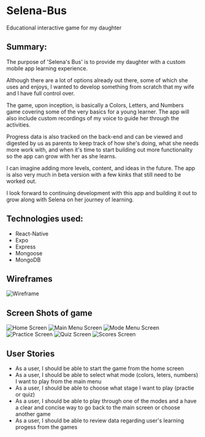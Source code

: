 # Selena-Bus
Educational interactive game for my daughter

## Summary:

The purpose of 'Selena's Bus' is to provide my daughter with a custom mobile app learning experience.

Although there are a lot of options already out there, some of which she uses and enjoys, I wanted to develop something from scratch that my wife and I have full control over. 

The game, upon inception, is basically a Colors, Letters, and Numbers game covering some of the very basics for a young learner. The app will also include custom recordings of my voice to guide her through the activities.

Progress data is also tracked on the back-end and can be viewed and digested by us as parents to keep track of how she's doing, what she needs more work with, and when it's time to start building out more functionality so the app can grow with her as she learns. 

I can imagine adding more levels, content, and ideas in the future. The app is also very much in beta version with a few kinks that still need to be worked out.

I look forward to continuing development with this app and building it out to grow along with Selena on her journey of learning. 

## Technologies used:
- React-Native
- Expo
- Express 
- Mongoose
- MongoDB

## Wireframes
![Wireframe](https://github.com/timrusin/Selena-Bus/blob/main/Selena-Bus_wireframe.png)

## Screen Shots of game
![Home Screen](https://github.com/timrusin/Selena-Bus/blob/main/assets/images/forReadme/HomeScreen.png)
![Main Menu Screen](https://github.com/timrusin/Selena-Bus/blob/main/assets/images/forReadme/MainMenuScreen.png)
![Mode Menu Screen](https://github.com/timrusin/Selena-Bus/blob/main/assets/images/forReadme/SubMenuScreen.png)
![Practice Screen](https://github.com/timrusin/Selena-Bus/blob/main/assets/images/forReadme/NumbersTouchSCreen.png)
![Quiz Screen](https://github.com/timrusin/Selena-Bus/blob/main/assets/images/forReadme/LettersQuiz.png)
![Scores Screen](https://github.com/timrusin/Selena-Bus/blob/main/assets/images/forReadme/ScoresScreen.png)

## User Stories
- As a user, I should be able to start the game from the home screen
- As a user, I should be able to select what mode (colors, leters, numbers) I want to play from the main menu
- As a user, I should be able to choose what stage I want to play (practie or quiz)
- As a user, I should be able to play through one of the modes and a have a clear and concise way to go back to the main screen or choose another game
- As a user, I should be able to review data regarding user's learning progess from the games





